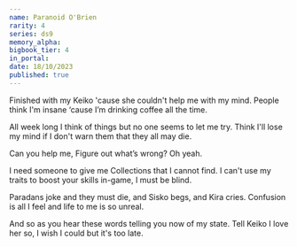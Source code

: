 ```yaml
---
name: Paranoid O'Brien
rarity: 4
series: ds9
memory_alpha:
bigbook_tier: 4
in_portal:
date: 18/10/2023
published: true
---
```


Finished with my Keiko 'cause she couldn't help me with my mind.
People think I'm insane ‘cause I’m drinking coffee all the time.

All week long I think of things but no one seems to let me try.
Think I'll lose my mind if I don't warn them that they all may die.

Can you help me,
Figure out what’s wrong?
Oh yeah.

I need someone to give me Collections that I cannot find.
I can't use my traits to boost your skills in-game, I must be blind.

Paradans joke and they must die, and Sisko begs, and Kira cries.
Confusion is all I feel and life to me is so unreal.

And so as you hear these words telling you now of my state.
Tell Keiko I love her so, I wish I could but it's too late.
